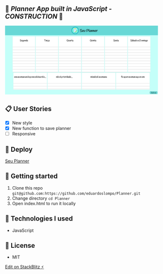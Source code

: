 ## :calendar: _Planner App built in JavaScript - CONSTRUCTION_ :calendar:

![SeuPlanner](https://github.com/eduardoslompo/Planner/blob/main/assets/imgs/Planner.png?raw=true)

## :clipboard: User Stories

- [x] New style
- [x] New function to save planner
- [ ] Responsive

## :rocket: Deploy

[Seu Planner](https://seuplanner.netlify.app/)

## :memo: Getting started

1. Clone this repo `git@github.com:https://github.com/eduardoslompo/Planner.git`
2. Change directory `cd Planner`
3. Open index.html to run it locally

## :construction: Technologies I used

- JavaScript

## :scroll: License
- MIT

[Edit on StackBlitz ⚡️](https://stackblitz.com/edit/js-bstvha)
